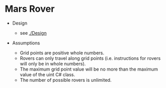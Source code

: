 # Mars Rover

- Design
  - see [./Design](./Design)

- Assumptions
  - Grid points are positive whole numbers.
  - Rovers can only travel along grid points (i.e. instructions for rovers will only be in whole numbers).
  - The maximum grid point value will be no more than the maximum value of the uint C# class.
  - The number of possible rovers is unlimited.
